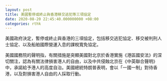 ```yaml
---
layout: post
title: 美國暫停或終止與香港移交逃犯等三項協定
date: 2020-08-20 22:45:40.000000000 +08:00
categories: rthk
---
```


美國政府決定，暫停或終止與香港的三項協定，包括移交逃犯協定、移交被判刑人士協定、以及船舶國際營運入息的課稅寬免協定。

美國國務院的聲明指，有關措施是突顯美國對北京於香港實施《港區國安法》的深切關注，認為有關法律損害港人的自由，以及中共侵蝕北京在《中英聯合聲明》中，承諾給予港人的高度自治。美國總統特朗普表明，會以「一國一制」對待香港，以及對損害港人自由的人採取行動。
